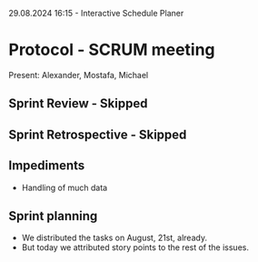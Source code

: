 29.08.2024 16:15 - Interactive Schedule Planer

# Protocol - SCRUM meeting

Present: Alexander, Mostafa, Michael

## Sprint Review - Skipped

## Sprint Retrospective - Skipped

## Impediments
- Handling of much data

## Sprint planning
- We distributed the tasks on August, 21st, already.
- But today we attributed story points to the rest of the issues.